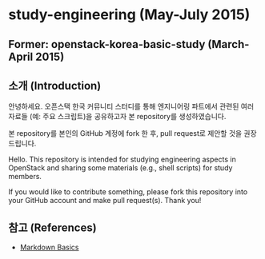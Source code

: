 # study-engineering (May-July 2015)
## Former: openstack-korea-basic-study (March-April 2015)

## 소개 (Introduction)

안녕하세요. 오픈스택 한국 커뮤니티 스터디를 통해 엔지니어링 파트에서 
관련된 여러 자료들 (예: 주요 스크립트)을 공유하고자 본 repository를 
생성하였습니다.

본 repository를 본인의 GitHub 계정에 fork 한 후, pull request로 
제안할 것을 권장 드립니다.

Hello. This repository is intended for studying engineering aspects in 
OpenStack and sharing some materials (e.g., shell scripts) for study 
members.

If you would like to contribute something, please fork this repository 
into your GitHub account and make pull request(s). Thank you!

## 참고 (References)
* [Markdown Basics](https://help.github.com/articles/markdown-basics/)
